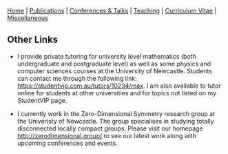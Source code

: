 [Home](https://max-carter-math.github.io) | [Publications](./publications.html) | [Conferences & Talks](./conf_talks.html) | [Teaching](./teaching.html) | [Curriculum Vitae](./CV.pdf) | [Miscellaneous](./other.html)

## Other Links

* I provide private tutoring for university level mathematics (both undergraduate and postgraduate level) as well as some physics and computer sciences courses at the University of Newcastle. Students can contact me through the following link: https://studentvip.com.au/tutors/10234/max. I am also available to tutor online for students at other universities and for topics not listed on my StudentVIP page.

* I currently work in the Zero-Dimensional Symmetry research group at the Univeristy of Newcastle. The group specialises in studying totally disconnected locally compact groups. Please visit our homepage http://zerodimensional.group/ to see our latest work along with upcoming conferences and events.
